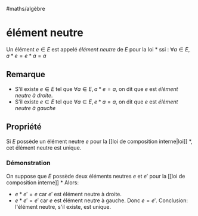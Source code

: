 #maths/algèbre 
# élément neutre
Un élément $e\in E$ est appelé _élément neutre_ de $E$ pour la loi $*$ ssi : $\forall a\in E, a*e=e*a=a$
## Remarque
 - S'il existe $e\in E$ tel que $\forall a\in E, a*e=a$, on dit que $e$ est _élément neutre à droite_.
 - S'il existe $e\in E$ tel que $\forall a\in E, e*a=a$, on dit que $e$ est _élément neutre à gauche_

## Propriété
Si $E$ possède un élément neutre $e$ pour la [[loi de composition interne|loi]] $*$, cet élément neutre est unique.

### Démonstration
On suppose que $E$ possède deux éléments neutres $e$ et $e'$ pour la [[loi de composition interne]] $*$
Alors: 
- $e*e' = e$ car $e'$ est élément neutre à droite.
- $e*e'=e'$ car $e$ est élément neutre à gauche.
Donc $e = e'$.
Conclusion: l'élément neutre, s'il existe, est unique.



